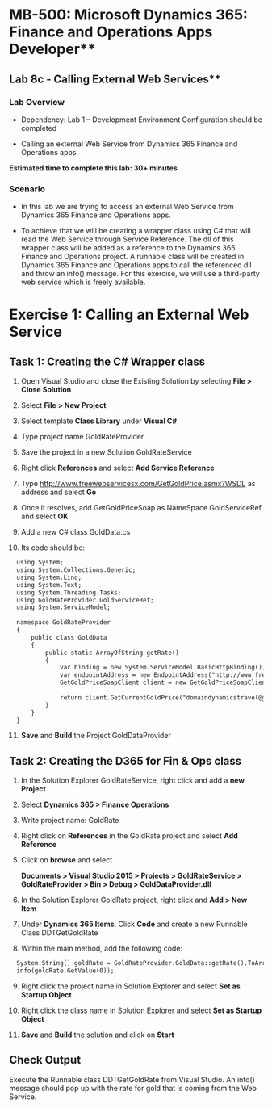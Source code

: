 # MB-500: Microsoft Dynamics 365: Finance and Operations Apps Developer**

## Lab 8c - Calling External Web Services**

### Lab Overview

-   Dependency: Lab 1 – Development Environment Configuration should be
    completed

-   Calling an external Web Service from Dynamics 365 Finance and Operations
    apps

**Estimated time to complete this lab: 30+ minutes**

### Scenario

-   In this lab we are trying to access an external Web Service from Dynamics
    365 Finance and Operations apps.

-   To achieve that we will be creating a wrapper class using C\# that will read
    the Web Service through Service Reference. The dll of this wrapper class
    will be added as a reference to the Dynamics 365 Finance and Operations
    project. A runnable class will be created in Dynamics 365 Finance and
    Operations apps to call the referenced dll and throw an info() message. For
    this exercise, we will use a third-party web service which is freely
    available.

# Exercise 1: Calling an External Web Service 

## Task 1: Creating the C\# Wrapper class

1.  Open Visual Studio and close the Existing Solution by selecting **File \>
    Close Solution**

2.  Select **File \> New Project**

3.  Select template **Class Library** under **Visual C\#**

4.  Type project name GoldRateProvider

5.  Save the project in a new Solution GoldRateService

6.  Right click **References** and select **Add Service Reference**

7.  Type <http://www.freewebservicesx.com/GetGoldPrice.asmx?WSDL> as address and
    select **Go**

8.  Once it resolves, add GetGoldPriceSoap as NameSpace GoldServiceRef and
    select **OK**

9.  Add a new C\# class GoldData.cs

10. Its code should be:
  ```html
    using System;
    using System.Collections.Generic;
    using System.Linq;
    using System.Text;
    using System.Threading.Tasks;
    using GoldRateProvider.GoldServiceRef;
    using System.ServiceModel;
    
    namespace GoldRateProvider
    {
        public class GoldData
        {
            public static ArrayOfString getRate()
            {
                var binding = new System.ServiceModel.BasicHttpBinding();
                var endpointAddress = new EndpointAddress("http://www.freewebservicesx.com/GetGoldPrice.asmx");
                GetGoldPriceSoapClient client = new GetGoldPriceSoapClient(binding, endpointAddress);
    
                return client.GetCurrentGoldPrice("domaindynamicstravel@gmail.com", "pass@word");
            }
        }
    }
  ```

11. **Save** and **Build** the Project GoldDataProvider

## Task 2: Creating the D365 for Fin & Ops class

1.  In the Solution Explorer GoldRateService, right click and add a **new
    Project**

2.  Select **Dynamics 365 \> Finance Operations**

3.  Write project name: GoldRate

4.  Right click on **References** in the GoldRate project and select **Add
    Reference**

5.  Click on **browse** and select

    **Documents \> Visual Studio 2015 \> Projects \> GoldRateService \>
    GoldRateProvider \> Bin \> Debug \> GoldDataProvider.dll**

6.  In the Solution Explorer GoldRate project, right click and **Add \> New
    Item**

7.  Under **Dynamics 365 Items**, Click **Code** and create a new Runnable Class
    DDTGetGoldRate

8.  Within the main method, add the following code:

  ```html
    System.String[] goldRate = GoldRateProvider.GoldData::getRate().ToArray();
    info(goldRate.GetValue(0));
  ```

9.  Right click the project name in Solution Explorer and select **Set as
    Startup Object**

10. Right click the class name in Solution Explorer and select **Set as Startup
    Object**

11. **Save** and **Build** the solution and click on **Start**

## Check Output

Execute the Runnable class DDTGetGoldRate from Visual Studio. An info() message
should pop up with the rate for gold that is coming from the Web Service.
